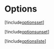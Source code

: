 # Options

[!include[optionsset](options.optionsset.autogen.md)]

[!include[optionsunset](options.optionsunset.autogen.md)]

[!include[optionsliste](options.optionsliste.autogen.md)]





























































































